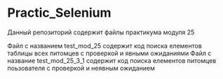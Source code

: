 # Practic_Selenium
Данный репозиторий содержит файлы практикума модуля 25 

Файл с названием test_mod_25 содержит код поиска елементов таблицы всех питомцев с проверкой и явными ожиданиями
Файл с название test_mod_25_3_1 содержит код поиска елементов питомцев поьзователя с проверкой и  неявным ожиданием

